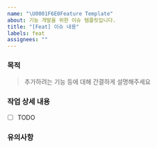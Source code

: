 ```yaml
---
name: "\U0001F6E0Feature Template"
about: 기능 개발을 위한 이슈 템플릿입니다.
title: "[Feat] 이슈 내용"
labels: feat
assignees: ""
---
```


### 목적
> 추가하려는 기능 등에 대해 간결하게 설명해주세요


### 작업 상세 내용
- [ ] TODO

### 유의사항